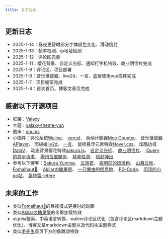 ```yaml
---
title: 关于站点
---
```

## 更新日志
- 2025-1-14：昼夜更替时部分字体颜色变化、滑动信封
- 2025-1-13：帧率检测、ip地址检测
- 2025-1-12：评论区完善
- 2025-1-11：樱花背景、自定义光标、通知打字机特效、商业明信片完成
- 2025-1-9：评论区、项目部署
- 2025-1-8：音乐播放器、live2d、一言、底层使用vue插件完成
- 2025-1-7：项目橱窗完成
- 2025-1-4：首次首页、博客文章页完成

## 感谢以下开源项目
- 框架：[Valaxy](https://valaxy.site/)
- 主题：[valaxy-theme-yun](https://github.com/YunYouJun/valaxy/blob/main/packages/valaxy-theme-yun/)
- 图床：[sm.ms](https://sm.ms/)
- 小插件：评论系统[Waline](https://waline.js.org/)、
        [vercel](https://vercel.com/)、
        萌萌计数器[Moe Counter](https://github.com/journey-ad/Moe-Counter)、
        音乐播放器[APlayer](https://github.com/DIYgod/APlayer)、
        面板娘[liv2d](https://github.com/valaxyjs/valaxy-addon-live2d)、
        [一言](https://hitokoto.cn/)、
        鼠标悬浮元素特效[Hover.css](https://github.com/IanLunn/Hover)、
        炫酷边框[DataV](https://github.com/DataV-Team/DataV)、
        动态背景樱花特效[sakura.js](https://letere-gzj.github.io/hugo-stack/p/hugo/custom-background/)、
        [自定义光标](https://letere-gzj.github.io/hugo-stack/p/hugo/custom-stack-theme/#2-%E4%BF%AE%E6%94%B9%E9%BC%A0%E6%A0%87%E6%A0%B7%E5%BC%8F)、
        [商业明信片](https://akilar.top/)、
        [jQuery的异步请求](https://github.com/jquery/jquery)、
        [腾讯位置服务](https://lbs.qq.com/)、
        [帧率检测](https://github.com/fomalhaut1998/hexo-theme-Fomalhaut)、
        [信封弹出](https://www.bilibili.com/opus/763228659534266418)
- 参考以下博客：[Sakura Yumine](https://www.nanoka.top/)、
                [云游君](https://www.yunyoujun.cn/)、
                [夜明前的琉璃色](https://spreadwings-sky.github.io/)、
                [山暮云秋](https://blog.muyun.space/)、
                [Fomalhaut🥝](https://www.fomal.cc/)、
                [Akilarの糖果屋](https://akilar.top/)、
                [一只懒虫的栖息地](https://yizhilanchong.top/)、
                [PG-Code](https://blog.pg-code-go.com/)、
                [阿玮的小po站](https://willian588.github.io/)、
                [莱特雷-letere](https://letere-gzj.github.io/)
## 未来的工作
- 类似[Fomalhaut🥝](https://www.fomal.cc/)的昼夜模式更换时的动画
- 类似[Akilarの糖果屋](https://akilar.top/)的全屏加载特效
- algolia搜索、中英语言转换、waline评论区优化（包含评论区markdown主题优化）、博客文章markdown主题以及代码块主题样式
- 类似[毛先生](https://www.hairy.blog/)首页下方的鱼跳动特效



